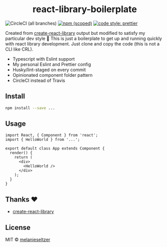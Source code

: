 <h1 align="center">
  <img src="" alt="">
  <br>
  react-library-boilerplate
</h1>

![CircleCI (all branches)](https://img.shields.io/circleci/project/github/USERNAME/REPONAME.svg) [![npm (scoped)](https://img.shields.io/npm/v/PACKAGE-NAME-HERE.svg)](https://www.npmjs.com/package/PACKAGE-NAME-HERE) [![code style: prettier](https://img.shields.io/badge/code_style-prettier-ff69b4.svg)](https://github.com/prettier/prettier)

Created from [create-react-library](https://www.npmjs.com/package/create-react-library) output but modified to satisfy my particular dev style 🤔 This is just a boilerplate to get up and running quickly with react library development. Just clone and copy the code (this is not a CLI like CRL).

- Typescript with Eslint support
- My personal Eslint and Prettier config
- Husky/lint-staged on every commit
- Opinionated component folder pattern
- CircleCI instead of Travis

## Install

```bash
npm install --save ...
```

## Usage

```tsx
import React, { Component } from 'react';
import { HelloWorld } from '...';

export default class App extends Component {
  render() {
    return (
      <div>
        <HelloWorld />
      </div>
    );
  }
}
```

## Thanks ❤️

- [create-react-library](https://github.com/transitive-bullshit/create-react-library/)

## License

MIT © [melanieseltzer](https://github.com/melanieseltzer)
